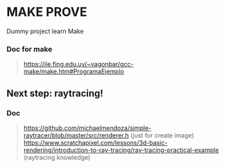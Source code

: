 # MAKE PROVE

Dummy project learn Make

### Doc for make

> https://iie.fing.edu.uy/~vagonbar/gcc-make/make.htm#ProgramaEjemplo

## Next step: raytracing!

### Doc
> https://github.com/michaelmendoza/simple-raytracer/blob/master/src/renderer.h (just for create image)
> https://www.scratchapixel.com/lessons/3d-basic-rendering/introduction-to-ray-tracing/ray-tracing-practical-example (raytracing knowledge)

